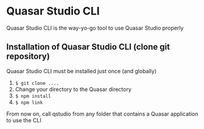 # Quasar Studio CLI

Quasar Studio CLI is the way-yo-go tool to use Quasar Studio properly

## Installation of Quasar Studio CLI (clone git repository)

Quasar Studio CLI must be installed just once (and globally)

1. `$ git clone ....`
2. Change your directory to the Quasar directory
3. `$ npm install`
4. `$ npm link`

From now on, call qstudio from any folder that contains a Quasar application to use the CLI
